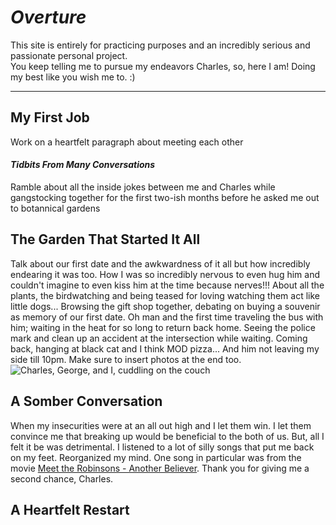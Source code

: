 <!DOCTYPE html>
<html>
<head>
<title>Expression of Love</title>
</head>
<body>

<h1><em>Overture</em></h1>
  <p title="If you caught this, you get a bonus point! Tally them up at the end of this journey hehe">This site is entirely for practicing purposes and an incredibly serious and passionate personal project.<br>You keep telling me to pursue my endeavors Charles, so, here I am! Doing my best like you wish me to. :)</p>
<hr>
  
<h2>My First Job</h2>
  <p>Work on a heartfelt paragraph about meeting each other</p>

<h4><i>Tidbits From Many Conversations</i></h4>
  <p>Ramble about all the inside jokes between me and Charles while gangstocking together for the first two-ish months before he asked me out to botannical gardens</p>

<h2>The Garden That Started It All</h2>
  <p>Talk about our first date and the awkwardness of it all but how incredibly endearing it was too. How I was so incredibly nervous to even hug him and couldn't imagine to even kiss him at the time because nerves!!! About all the plants, the birdwatching and being teased for loving watching them act like little dogs... Browsing the gift shop together, debating on buying a souvenir as memory of our first date. Oh man and the first time traveling the bus with him; waiting in the heat for so long to return back home. Seeing the police mark and clean up an accident at the intersection while waiting. Coming back, hanging at black cat and I think MOD pizza... And him not leaving my side till 10pm.
Make sure to insert photos at the end too. <img src="https://drive.google.com/thumbnail?id=1ijJfJBbGG9FIqDSYaMEqgU4uV7PIVhrP" alt="Charles, George, and I, cuddling on the couch">
  </p>

<h2>A Somber Conversation</h2>
  <p>When my insecurities were at an all out high and I let them win. I let them convince me that breaking up would be beneficial to the both of us. But, all I felt it be was detrimental. I listened to a lot of silly songs that put me back on my feet. Reorganized my mind. One song in particular was from the movie <a href="https://youtu.be/a1xaTkFG2oY">Meet the Robinsons - Another Believer</a>. Thank you for giving me a second chance, Charles.</p>

<h2>A Heartfelt Restart</h2>
  <p>

